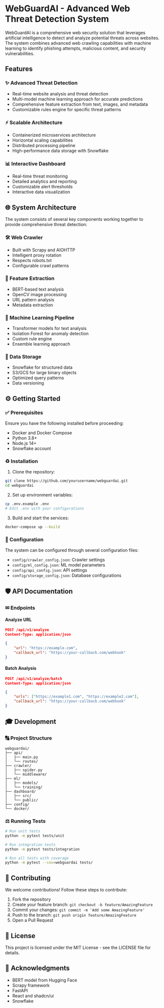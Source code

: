 # WebGuardAI - Advanced Web Threat Detection System

WebGuardAI is a comprehensive web security solution that leverages artificial intelligence to detect and analyze potential threats across websites. The system combines advanced web crawling capabilities with machine learning to identify phishing attempts, malicious content, and security vulnerabilities.

## Features

### ✨ Advanced Threat Detection
- Real-time website analysis and threat detection
- Multi-model machine learning approach for accurate predictions
- Comprehensive feature extraction from text, images, and metadata
- Customizable rules engine for specific threat patterns

### ⚡ Scalable Architecture
- Containerized microservices architecture
- Horizontal scaling capabilities
- Distributed processing pipeline
- High-performance data storage with Snowflake

### 📊 Interactive Dashboard
- Real-time threat monitoring
- Detailed analytics and reporting
- Customizable alert thresholds
- Interactive data visualization

## 🌐 System Architecture

The system consists of several key components working together to provide comprehensive threat detection:

### 🛠️ Web Crawler
- Built with Scrapy and AIOHTTP
- Intelligent proxy rotation
- Respects robots.txt
- Configurable crawl patterns

### 📝 Feature Extraction
- BERT-based text analysis
- OpenCV image processing
- URL pattern analysis
- Metadata extraction

### 🧪 Machine Learning Pipeline
- Transformer models for text analysis
- Isolation Forest for anomaly detection
- Custom rule engine
- Ensemble learning approach

### 📂 Data Storage
- Snowflake for structured data
- S3/GCS for large binary objects
- Optimized query patterns
- Data versioning

## ⚙ Getting Started

### ✅ Prerequisites

Ensure you have the following installed before proceeding:
- Docker and Docker Compose
- Python 3.8+
- Node.js 14+
- Snowflake account

### ♻ Installation

1. Clone the repository:
```bash
git clone https://github.com/yourusername/webguardai.git
cd webguardai
```

2. Set up environment variables:
```bash
cp .env.example .env
# Edit .env with your configurations
```

3. Build and start the services:
```bash
docker-compose up --build
```

### 🔧 Configuration

The system can be configured through several configuration files:
- `config/crawler_config.json`: Crawler settings
- `config/ml_config.json`: ML model parameters
- `config/api_config.json`: API settings
- `config/storage_config.json`: Database configurations

## 🛡️ API Documentation

### ✉ Endpoints

#### Analyze URL
```json
POST /api/v1/analyze
Content-Type: application/json

{
    "url": "https://example.com",
    "callback_url": "https://your-callback.com/webhook"
}
```

#### Batch Analysis
```json
POST /api/v1/analyze/batch
Content-Type: application/json

{
    "urls": ["https://example1.com", "https://example2.com"],
    "callback_url": "https://your-callback.com/webhook"
}
```

## 🎓 Development

### 🔠 Project Structure
```
webguardai/
├── api/
│   ├── main.py
│   └── routes/
├── crawler/
│   ├── spider.py
│   └── middleware/
├── ml/
│   ├── models/
│   └── training/
├── dashboard/
│   ├── src/
│   └── public/
├── config/
└── docker/
```

### ⚖ Running Tests

```bash
# Run unit tests
python -m pytest tests/unit

# Run integration tests
python -m pytest tests/integration

# Run all tests with coverage
python -m pytest --cov=webguardai tests/
```

## 💪 Contributing

We welcome contributions! Follow these steps to contribute:

1. Fork the repository
2. Create your feature branch: `git checkout -b feature/AmazingFeature`
3. Commit your changes: `git commit -m 'Add some AmazingFeature'`
4. Push to the branch: `git push origin feature/AmazingFeature`
5. Open a Pull Request

## 💎 License

This project is licensed under the MIT License - see the LICENSE file for details.

## 💖 Acknowledgments

- BERT model from Hugging Face
- Scrapy framework
- FastAPI
- React and shadcn/ui
- Snowflake
